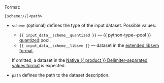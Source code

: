 
Format:
```
[scheme://]<path>
```

- `scheme` (optional) defines the type of the input dataset. Possible values:

    - `{{ input_data__scheme__quantized }}` — {{ python-type--pool }} [quantized](../../../concepts/python-reference_pool_quantized.md) pool.
    - `{{ input_data__scheme__libsvm }}` — dataset in the [extended libsvm format](../../../concepts/input-data_libsvm.md).

    If omitted, a dataset in the [Native {{ product }} Delimiter-separated values format](../../../concepts/input-data_values-file.md) is expected.

- `path` defines the path to the dataset description.
